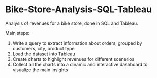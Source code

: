 # Bike-Store-Analysis-SQL-Tableau

Analysis of revenues for a bike store, done in SQL and Tableau.

Main steps:

1. Write a query to extract information about orders, grouped by customers, city, product type
2. Load the dataset into Tableau 
3. Create charts to highlight revenues for different scenerios
4. Collect all the charts into a dinamic and interactive dashboard to visualize the main insights
